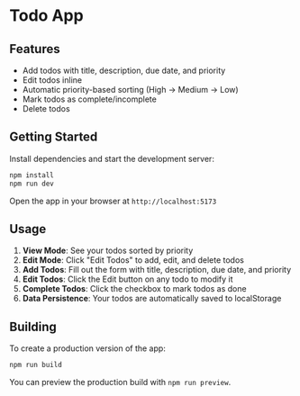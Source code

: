 # Todo App

## Features

- Add todos with title, description, due date, and priority
- Edit todos inline
- Automatic priority-based sorting (High → Medium → Low)
- Mark todos as complete/incomplete
- Delete todos

## Getting Started

Install dependencies and start the development server:

```sh
npm install
npm run dev
```

Open the app in your browser at `http://localhost:5173`

## Usage

1. **View Mode**: See your todos sorted by priority
2. **Edit Mode**: Click "Edit Todos" to add, edit, and delete todos
3. **Add Todos**: Fill out the form with title, description, due date, and priority
4. **Edit Todos**: Click the Edit button on any todo to modify it
5. **Complete Todos**: Click the checkbox to mark todos as done
6. **Data Persistence**: Your todos are automatically saved to localStorage

## Building

To create a production version of the app:

```sh
npm run build
```

You can preview the production build with `npm run preview`.
